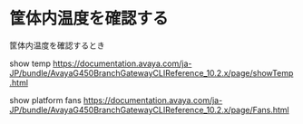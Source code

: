 


# 筐体内温度を確認する
筐体内温度を確認するとき

show temp
https://documentation.avaya.com/ja-JP/bundle/AvayaG450BranchGatewayCLIReference_10.2.x/page/showTemp.html

show platform fans
https://documentation.avaya.com/ja-JP/bundle/AvayaG450BranchGatewayCLIReference_10.2.x/page/Fans.html

<!--
> [!NOTE]
> Useful information that users should know, even when skimming content.

> [!TIP]
> Helpful advice for doing things better or more easily.

> [!IMPORTANT]
> Key information users need to know to achieve their goal.

> [!WARNING]
> Urgent info that needs immediate user attention to avoid problems.

> [!CAUTION]
> Advises about risks or negative outcomes of certain actions.

 -->
